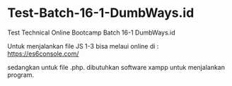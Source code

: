 # Test-Batch-16-1-DumbWays.id
Test Technical Online Bootcamp Batch 16-1 DumbWays.id

Untuk menjalankan file JS 1-3 bisa melaui online di : https://es6console.com/

sedangkan untuk file .php. dibutuhkan software xampp untuk menjalankan program.


